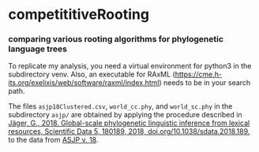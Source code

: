 # competititiveRooting
### comparing various rooting algorithms for phylogenetic language trees

To replicate my analysis, you need a virtual environment for python3 in the subdirectory venv. Also, an executable for RAxML (https://cme.h-its.org/exelixis/web/software/raxml/index.html) needs to be in your search path.

The files `asjp18Clustered.csv`, `world_cc.phy`, and `world_sc.phy` in the subdirectory `asjp/` are obtained by applying the procedure described in [Jäger, G., 2018. Global-scale phylogenetic linguistic inference from lexical resources, Scientific Data 5, 180189, 2018, doi.org/10.1038/sdata.2018.189.](https://www.nature.com/articles/sdata2018189) to the data from [ASJP v. 18](https://asjp.clld.org/). 

